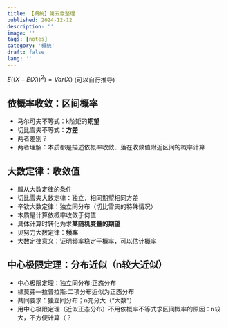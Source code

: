 ```yaml
---
title: 【概统】第五章整理
published: 2024-12-12
description: ''
image: ''
tags: [notes]
category: '概统'
draft: false 
lang: ''
---
```

$E((X-E(X))^2) = Var(X)$
(可以自行推导)

## 依概率收敛：区间概率
- 马尔可夫不等式：k阶矩的**期望**
- 切比雪夫不等式：**方差**
- 两者差别？
- 两者理解：本质都是描述依概率收敛、落在收敛值附近区间的概率计算

## 大数定律：收敛值
- 服从大数定律的条件
- 切比雪夫大数定律：独立，相同期望相同方差
- 辛钦大数定律：独立同分布（切比雪夫的特殊情况）
- 本质是计算依概率收敛于何值
- 具体计算时转化为求**某随机变量的期望**
- 贝努力大数定律：**频率**
- 大数定律意义：证明频率稳定于概率，可以估计概率

## 中心极限定理：分布近似（n较大近似）
- 中心极限定理：独立同分布;正态分布
- 棣莫弗—拉普拉斯:二项分布近似为正态分布
- 共同要求：独立同分布；n充分大（“大数”）
- 用中心极限定理（近似正态分布）不用依概率不等式求区间概率的原因：n较大，不方便计算（？